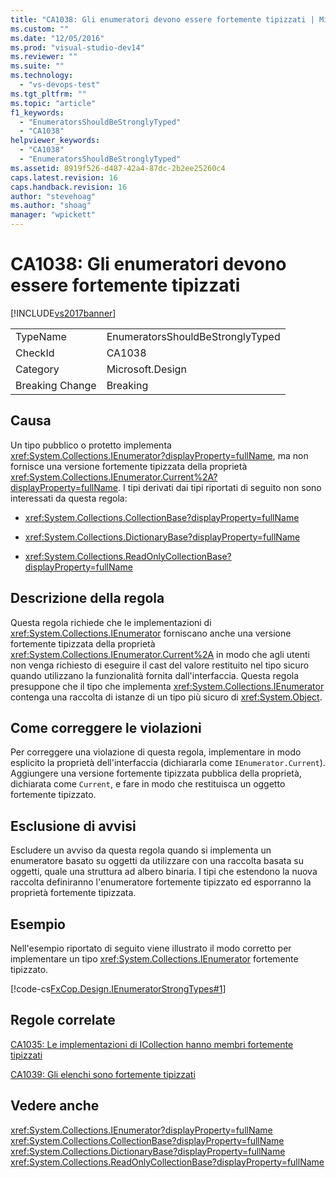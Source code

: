 ```yaml
---
title: "CA1038: Gli enumeratori devono essere fortemente tipizzati | Microsoft Docs"
ms.custom: ""
ms.date: "12/05/2016"
ms.prod: "visual-studio-dev14"
ms.reviewer: ""
ms.suite: ""
ms.technology: 
  - "vs-devops-test"
ms.tgt_pltfrm: ""
ms.topic: "article"
f1_keywords: 
  - "EnumeratorsShouldBeStronglyTyped"
  - "CA1038"
helpviewer_keywords: 
  - "CA1038"
  - "EnumeratorsShouldBeStronglyTyped"
ms.assetid: 8919f526-d487-42a4-87dc-2b2ee25260c4
caps.latest.revision: 16
caps.handback.revision: 16
author: "stevehoag"
ms.author: "shoag"
manager: "wpickett"
---
```

# CA1038: Gli enumeratori devono essere fortemente tipizzati
[!INCLUDE[vs2017banner](../code-quality/includes/vs2017banner.md)]

|||  
|-|-|  
|TypeName|EnumeratorsShouldBeStronglyTyped|  
|CheckId|CA1038|  
|Category|Microsoft.Design|  
|Breaking Change|Breaking|  
  
## Causa  
 Un tipo pubblico o protetto implementa <xref:System.Collections.IEnumerator?displayProperty=fullName>, ma non fornisce una versione fortemente tipizzata della proprietà <xref:System.Collections.IEnumerator.Current%2A?displayProperty=fullName>.  I tipi derivati dai tipi riportati di seguito non sono interessati da questa regola:  
  
-   <xref:System.Collections.CollectionBase?displayProperty=fullName>  
  
-   <xref:System.Collections.DictionaryBase?displayProperty=fullName>  
  
-   <xref:System.Collections.ReadOnlyCollectionBase?displayProperty=fullName>  
  
## Descrizione della regola  
 Questa regola richiede che le implementazioni di <xref:System.Collections.IEnumerator> forniscano anche una versione fortemente tipizzata della proprietà <xref:System.Collections.IEnumerator.Current%2A> in modo che agli utenti non venga richiesto di eseguire il cast del valore restituito nel tipo sicuro quando utilizzano la funzionalità fornita dall'interfaccia.  Questa regola presuppone che il tipo che implementa <xref:System.Collections.IEnumerator> contenga una raccolta di istanze di un tipo più sicuro di <xref:System.Object>.  
  
## Come correggere le violazioni  
 Per correggere una violazione di questa regola, implementare in modo esplicito la proprietà dell'interfaccia \(dichiararla come `IEnumerator.Current`\).  Aggiungere una versione fortemente tipizzata pubblica della proprietà, dichiarata come `Current`, e fare in modo che restituisca un oggetto fortemente tipizzato.  
  
## Esclusione di avvisi  
 Escludere un avviso da questa regola quando si implementa un enumeratore basato su oggetti da utilizzare con una raccolta basata su oggetti, quale una struttura ad albero binaria.  I tipi che estendono la nuova raccolta definiranno l'enumeratore fortemente tipizzato ed esporranno la proprietà fortemente tipizzata.  
  
## Esempio  
 Nell'esempio riportato di seguito viene illustrato il modo corretto per implementare un tipo <xref:System.Collections.IEnumerator> fortemente tipizzato.  
  
 [!code-cs[FxCop.Design.IEnumeratorStrongTypes#1](../code-quality/codesnippet/CSharp/ca1038-enumerators-should-be-strongly-typed_1.cs)]  
  
## Regole correlate  
 [CA1035: Le implementazioni di ICollection hanno membri fortemente tipizzati](../code-quality/ca1035-icollection-implementations-have-strongly-typed-members.md)  
  
 [CA1039: Gli elenchi sono fortemente tipizzati](../code-quality/ca1039-lists-are-strongly-typed.md)  
  
## Vedere anche  
 <xref:System.Collections.IEnumerator?displayProperty=fullName>   
 <xref:System.Collections.CollectionBase?displayProperty=fullName>   
 <xref:System.Collections.DictionaryBase?displayProperty=fullName>   
 <xref:System.Collections.ReadOnlyCollectionBase?displayProperty=fullName>